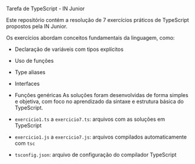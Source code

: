  Tarefa de TypeScript - IN Junior
 
Este repositório contém a resolução de 7 exercícios práticos de TypeScript propostos pela IN Junior.

Os exercícios abordam conceitos fundamentais da linguagem, como:

- Declaração de variáveis com tipos explícitos
- Uso de funções
- Type aliases
- Interfaces
- Funções genéricas
As soluções foram desenvolvidas de forma simples e objetiva, com foco no aprendizado da sintaxe e estrutura básica do TypeScript.



- `exercicio1.ts` a `exercicio7.ts`: arquivos com as soluções em TypeScript
- `exercicio1.js` a `exercicio7.js`: arquivos compilados automaticamente com `tsc`
- `tsconfig.json`: arquivo de configuração do compilador TypeScript

